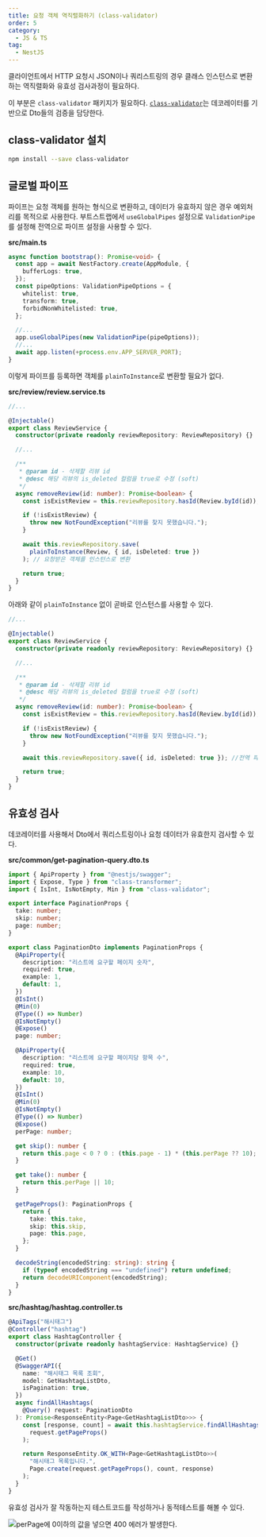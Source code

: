 ```yaml
---
title: 요청 객체 역직렬화하기 (class-validator)
order: 5
category:
  - JS & TS
tag:
  - NestJS
---
```


클라이언트에서 HTTP 요청시 JSON이나 쿼리스트링의 경우 클래스 인스턴스로 변환하는 역직렬화와 유효성 검사과정이 필요하다.

이 부분은 `class-validator` 패키지가 필요하다.
[`class-validator`][class-validator]는 데코레이터를 기반으로 Dto들의 검증을 담당한다.

## class-validator 설치

```bash
npm install --save class-validator
```

## 글로벌 파이프

파이프는 요청 객체를 원하는 형식으로 변환하고, 데이터가 유효하지 않은 경우 예외처리를 목적으로 사용한다.
부트스트랩에서 `useGlobalPipes` 설정으로 `ValidationPipe`를 설정해 전역으로 파이프 설정을 사용할 수 있다.

**src/main.ts**

```ts
async function bootstrap(): Promise<void> {
  const app = await NestFactory.create(AppModule, {
    bufferLogs: true,
  });
  const pipeOptions: ValidationPipeOptions = {
    whitelist: true,
    transform: true,
    forbidNonWhitelisted: true,
  };

  //...
  app.useGlobalPipes(new ValidationPipe(pipeOptions));
  //...
  await app.listen(+process.env.APP_SERVER_PORT);
}
```

이렇게 파이프를 등록하면 객체를 `plainToInstance`로 변환할 필요가 없다.

**src/review/review.service.ts**

```ts
//...

@Injectable()
export class ReviewService {
  constructor(private readonly reviewRepository: ReviewRepository) {}

  //...

  /**
   * @param id - 삭제할 리뷰 id
   * @desc 해당 리뷰의 is_deleted 컬럼을 true로 수정 (soft)
   */
  async removeReview(id: number): Promise<boolean> {
    const isExistReview = this.reviewRepository.hasId(Review.byId(id));

    if (!isExistReview) {
      throw new NotFoundException("리뷰를 찾지 못했습니다.");
    }

    await this.reviewRepository.save(
      plainToInstance(Review, { id, isDeleted: true })
    ); // 요청받은 객체를 인스턴스로 변환

    return true;
  }
}
```

아래와 같이 `plainToInstance` 없이 곧바로 인스턴스를 사용할 수 있다.

```ts
//...

@Injectable()
export class ReviewService {
  constructor(private readonly reviewRepository: ReviewRepository) {}

  //...

  /**
   * @param id - 삭제할 리뷰 id
   * @desc 해당 리뷰의 is_deleted 컬럼을 true로 수정 (soft)
   */
  async removeReview(id: number): Promise<boolean> {
    const isExistReview = this.reviewRepository.hasId(Review.byId(id));

    if (!isExistReview) {
      throw new NotFoundException("리뷰를 찾지 못했습니다.");
    }

    await this.reviewRepository.save({ id, isDeleted: true }); //전역 파이프 설정 후 plainToInstance 제거

    return true;
  }
}
```

## 유효성 검사

데코레이터를 사용해서 Dto에서 쿼리스트링이나 요청 데이터가 유효한지 검사할 수 있다.

**src/common/get-pagination-query.dto.ts**

```ts
import { ApiProperty } from "@nestjs/swagger";
import { Expose, Type } from "class-transformer";
import { IsInt, IsNotEmpty, Min } from "class-validator";

export interface PaginationProps {
  take: number;
  skip: number;
  page: number;
}

export class PaginationDto implements PaginationProps {
  @ApiProperty({
    description: "리스트에 요구할 페이지 숫자",
    required: true,
    example: 1,
    default: 1,
  })
  @IsInt()
  @Min(0)
  @Type(() => Number)
  @IsNotEmpty()
  @Expose()
  page: number;

  @ApiProperty({
    description: "리스트에 요구할 페이지당 항목 수",
    required: true,
    example: 10,
    default: 10,
  })
  @IsInt()
  @Min(0)
  @IsNotEmpty()
  @Type(() => Number)
  @Expose()
  perPage: number;

  get skip(): number {
    return this.page < 0 ? 0 : (this.page - 1) * (this.perPage ?? 10);
  }

  get take(): number {
    return this.perPage || 10;
  }

  getPageProps(): PaginationProps {
    return {
      take: this.take,
      skip: this.skip,
      page: this.page,
    };
  }

  decodeString(encodedString: string): string {
    if (typeof encodedString === "undefined") return undefined;
    return decodeURIComponent(encodedString);
  }
}
```

**src/hashtag/hashtag.controller.ts**

```ts
@ApiTags("해시태그")
@Controller("hashtag")
export class HashtagController {
  constructor(private readonly hashtagService: HashtagService) {}

  @Get()
  @SwaggerAPI({
    name: "해시태그 목록 조회",
    model: GetHashtagListDto,
    isPagination: true,
  })
  async findAllHashtags(
    @Query() request: PaginationDto
  ): Promise<ResponseEntity<Page<GetHashtagListDto>>> {
    const [response, count] = await this.hashtagService.findAllHashtags(
      request.getPageProps()
    );

    return ResponseEntity.OK_WITH<Page<GetHashtagListDto>>(
      "해시태그 목록입니다.",
      Page.create(request.getPageProps(), count, response)
    );
  }
}
```

유효성 검사가 잘 작동하는지 테스트코드를 작성하거나 동적테스트를 해볼 수 있다.

![perPage에 0이하의 값을 넣으면 400 에러가 발생한다.](https://github.com/develop-pix/dump-in-Admin-BE/assets/96982072/f00427ae-040c-416b-aea9-1bcf5ab218eb)

[class-validator]: https://github.com/typestack/class-validator
